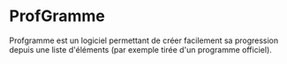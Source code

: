 # ProfGramme

Profgramme est un logiciel permettant de créer facilement sa progression depuis une liste d'éléments (par exemple tirée d'un programme officiel).

